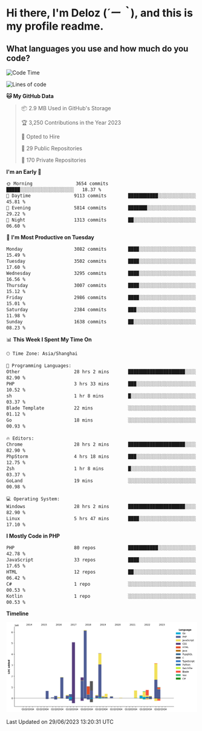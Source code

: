 # **Hi there, I'm Deloz (*´ー｀*), and this is my profile readme.**

## **What languages you use and how much do you code?**

<!--START_SECTION:waka-->
![Code Time](http://img.shields.io/badge/Code%20Time-1%2C776%20hrs%2027%20mins-blue)

![Lines of code](https://img.shields.io/badge/From%20Hello%20World%20I%27ve%20Written-31.1%20million%20lines%20of%20code-blue)

**🐱 My GitHub Data** 

> 📦 2.9 MB Used in GitHub's Storage 
 > 
> 🏆 3,250 Contributions in the Year 2023
 > 
> 💼 Opted to Hire
 > 
> 📜 29 Public Repositories 
 > 
> 🔑 170 Private Repositories 
 > 
**I'm an Early 🐤** 

```text
🌞 Morning                3654 commits        █████░░░░░░░░░░░░░░░░░░░░   18.37 % 
🌆 Daytime                9113 commits        ███████████░░░░░░░░░░░░░░   45.81 % 
🌃 Evening                5814 commits        ███████░░░░░░░░░░░░░░░░░░   29.22 % 
🌙 Night                  1313 commits        ██░░░░░░░░░░░░░░░░░░░░░░░   06.60 % 
```
📅 **I'm Most Productive on Tuesday** 

```text
Monday                   3082 commits        ████░░░░░░░░░░░░░░░░░░░░░   15.49 % 
Tuesday                  3502 commits        ████░░░░░░░░░░░░░░░░░░░░░   17.60 % 
Wednesday                3295 commits        ████░░░░░░░░░░░░░░░░░░░░░   16.56 % 
Thursday                 3007 commits        ████░░░░░░░░░░░░░░░░░░░░░   15.12 % 
Friday                   2986 commits        ████░░░░░░░░░░░░░░░░░░░░░   15.01 % 
Saturday                 2384 commits        ███░░░░░░░░░░░░░░░░░░░░░░   11.98 % 
Sunday                   1638 commits        ██░░░░░░░░░░░░░░░░░░░░░░░   08.23 % 
```


📊 **This Week I Spent My Time On** 

```text
🕑︎ Time Zone: Asia/Shanghai

💬 Programming Languages: 
Other                    28 hrs 2 mins       █████████████████████░░░░   82.90 % 
PHP                      3 hrs 33 mins       ███░░░░░░░░░░░░░░░░░░░░░░   10.52 % 
sh                       1 hr 8 mins         █░░░░░░░░░░░░░░░░░░░░░░░░   03.37 % 
Blade Template           22 mins             ░░░░░░░░░░░░░░░░░░░░░░░░░   01.12 % 
Go                       18 mins             ░░░░░░░░░░░░░░░░░░░░░░░░░   00.93 % 

🔥 Editors: 
Chrome                   28 hrs 2 mins       █████████████████████░░░░   82.90 % 
PhpStorm                 4 hrs 18 mins       ███░░░░░░░░░░░░░░░░░░░░░░   12.75 % 
Zsh                      1 hr 8 mins         █░░░░░░░░░░░░░░░░░░░░░░░░   03.37 % 
GoLand                   19 mins             ░░░░░░░░░░░░░░░░░░░░░░░░░   00.98 % 

💻 Operating System: 
Windows                  28 hrs 2 mins       █████████████████████░░░░   82.90 % 
Linux                    5 hrs 47 mins       ████░░░░░░░░░░░░░░░░░░░░░   17.10 % 
```

**I Mostly Code in PHP** 

```text
PHP                      80 repos            ███████████░░░░░░░░░░░░░░   42.78 % 
JavaScript               33 repos            ████░░░░░░░░░░░░░░░░░░░░░   17.65 % 
HTML                     12 repos            ██░░░░░░░░░░░░░░░░░░░░░░░   06.42 % 
C#                       1 repo              ░░░░░░░░░░░░░░░░░░░░░░░░░   00.53 % 
Kotlin                   1 repo              ░░░░░░░░░░░░░░░░░░░░░░░░░   00.53 % 
```



**Timeline**

![Lines of Code chart](https://raw.githubusercontent.com/deloz/deloz/main/assets/bar_graph.png)


 Last Updated on 29/06/2023 13:20:31 UTC
<!--END_SECTION:waka-->
